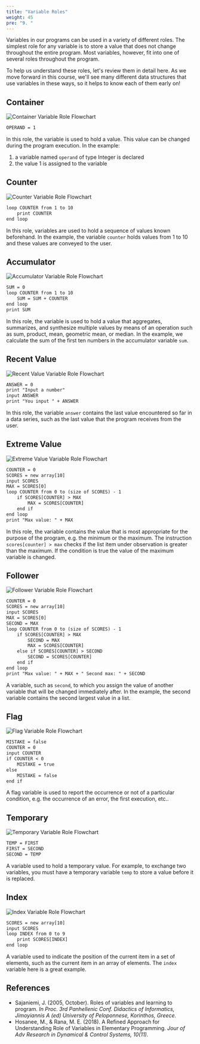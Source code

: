 ```yaml
---
title: "Variable Roles"
weight: 45
pre: "9. "
---
```

Variables in our programs can be used in a variety of different roles. The simplest role for any variable is to store a value that does not change throughout the entire program. Most variables, however, fit into one of several roles throughout the program. 

To help us understand these roles, let's review them in detail here. As we move forward in this course, we'll see many different data structures that use variables in these ways, so it helps to know each of them early on!

## Container

![Container Variable Role Flowchart](../../../images/1/1.3.x.9.variables1.png)

```tex
OPERAND = 1
```

In this role, the variable is used to hold a value. This value can be changed during the program execution. In the example:

1. a variable named `operand` of type Integer is declared
2. the value 1 is assigned to the variable

## Counter

![Counter Variable Role Flowchart](../../../images/1/1.3.x.9.variables2.png)

```tex
loop COUNTER from 1 to 10
    print COUNTER
end loop
```

In this role, variables are used to hold a sequence of values known beforehand. In the example, the variable `counter` holds values from 1 to 10 and these values are conveyed to the user.

## Accumulator

![Accumulator Variable Role Flowchart](../../../images/1/1.3.x.9.variables3.png)

```tex
SUM = 0
loop COUNTER from 1 to 10
    SUM = SUM + COUNTER
end loop
print SUM
```

In this role, the variable is used to hold a value that aggregates, summarizes, and synthesize multiple values by means of an operation such as sum, product, mean, geometric mean, or median. In the example, we calculate the sum of the first ten numbers in the accumulator variable `sum`.

## Recent Value

![Recent Value Variable Role Flowchart](../../../images/1/1.3.x.9.variables4.png)

```tex
ANSWER = 0
print "Input a number"
input ANSWER
print "You input " + ANSWER
```

In this role, the variable `answer` contains the last value encountered so far in a data series, such as the last value that the program receives from the user.

## Extreme Value

![Extreme Value Variable Role Flowchart](../../../images/1/1.3.x.9.variables5.png)

```tex
COUNTER = 0
SCORES = new array[10]
input SCORES
MAX = SCORES[0]
loop COUNTER from 0 to (size of SCORES) - 1
    if SCORES[COUNTER] > MAX
        MAX = SCORES[COUNTER]
    end if
end loop
print "Max value: " + MAX
```

In this role, the variable contains the value that is most appropriate for the purpose of the program, e.g. the minimum or the maximum. The instruction `scores[counter] > max` checks if the list item under observation is greater than the maximum. If the condition is true the value of the maximum variable is changed.

## Follower

![Follower Variable Role Flowchart](../../../images/1/1.3.x.9.variables6.png)

```tex
COUNTER = 0
SCORES = new array[10]
input SCORES
MAX = SCORES[0]
SECOND = MAX
loop COUNTER from 0 to (size of SCORES) - 1
    if SCORES[COUNTER] > MAX
        SECOND = MAX
        MAX = SCORES[COUNTER]
    else if SCORES[COUNTER] > SECOND
        SECOND = SCORES[COUNTER]
    end if
end loop
print "Max value: " + MAX + " Second max: " + SECOND
```

A variable, such as `second`, to which you assign the value of another variable that will be changed immediately after. In the example, the second variable contains the second largest value in a list.

## Flag

![Flag Variable Role Flowchart](../../../images/1/1.3.x.9.variables7.png)

```tex
MISTAKE = false
COUNTER = 0
input COUNTER
if COUNTER < 0
    MISTAKE = true
else
    MISTAKE = false
end if
```

A flag variable is used to report the occurrence or not of a particular condition, e.g. the occurrence of an error, the first execution, etc..

## Temporary

![Temporary Variable Role Flowchart](../../../images/1/1.3.x.9.variables8.png)

```tex
TEMP = FIRST
FIRST = SECOND
SECOND = TEMP
```

A variable used to hold a temporary value. For example, to exchange two variables, you must have a temporary variable `temp` to store a value before it is replaced.

## Index

![Index Variable Role Flowchart](../../../images/1/1.3.x.9.variables9.png)

```tex
SCORES = new array[10]
input SCORES
loop INDEX from 0 to 9
    print SCORES[INDEX]
end loop
```

A variable used to indicate the position of the current item in a set of elements, such as the current item in an array of elements. The `index` variable here is a great example.

## References

* Sajaniemi, J. (2005, October). Roles of variables and learning to program. _In Proc. 3rd Panhellenic Conf. Didactics of Informatics, Jimoyiannis A (ed) University of Peloponnese, Korinthos, Greece._
* Hosanee, M., & Rana, M. E. (2018). A Refined Approach for Understanding Role of Variables in Elementary Programming. _Jour of Adv Research in Dynamical & Control Systems, 10(11)._
